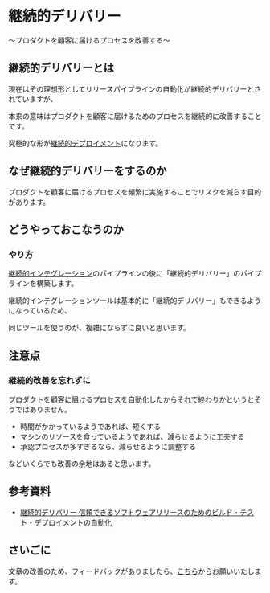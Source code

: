 # 継続的デリバリー

〜プロダクトを顧客に届けるプロセスを改善する〜

## 継続的デリバリーとは

現在はその理想形としてリリースパイプラインの自動化が継続的デリバリーとされていますが、

本来の意味はプロダクトを顧客に届けるためのプロセスを継続的に改善することです。

究極的な形が[継続的デプロイメント](/practices/continuous-deployment)になります。

## なぜ継続的デリバリーをするのか

プロダクトを顧客に届けるプロセスを頻繁に実施することでリスクを減らす目的があります。

## どうやっておこなうのか

### やり方

[継続的インテグレーション](/practices/continuous-integration)のパイプラインの後に「継続的デリバリー」のパイプラインを構築します。

継続的インテグレーションツールは基本的に「継続的デリバリー」もできるようになっているため、

同じツールを使うのが、複雑にならずに良いと思います。

## 注意点

### 継続的改善を忘れずに

プロダクトを顧客に届けるプロセスを自動化したからそれで終わりかというとそうではありません。

* 時間がかかっているようであれば、短くする
* マシンのリソースを食っているようであれば、減らせるように工夫する
* 承認プロセスが多すぎるなら、減らせるように調整する

などいくらでも改善の余地はあると思います。

## 参考資料
* [継続的デリバリー 信頼できるソフトウェアリリースのためのビルド・テスト・デプロイメントの自動化](https://amzn.to/2zE9blc)

## さいごに

文章の改善のため、フィードバックがありましたら、[こちら](https://forms.gle/TKUJ2Gs9EoH2jQvp7)からお願いいたします。
